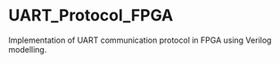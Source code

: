 # UART_Protocol_FPGA
Implementation of UART communication protocol in FPGA using Verilog modelling.
